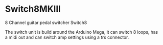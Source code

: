 # Switch8MKIII
8 Channel guitar pedal switcher Switch8

The switch unit is build around the Arduino Mega, it can switch 8 loops, has a midi out and can switch amp settings using a trs connector.

